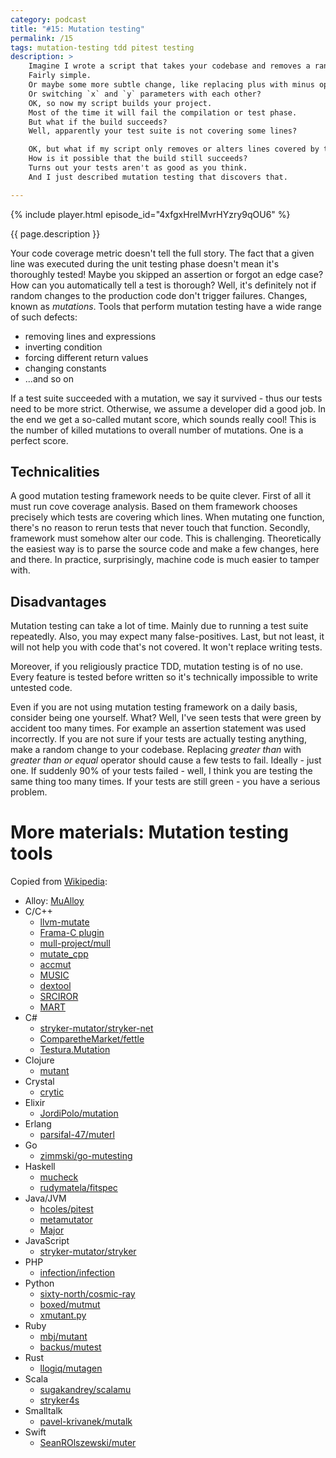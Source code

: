 ```yaml
---
category: podcast
title: "#15: Mutation testing"
permalink: /15
tags: mutation-testing tdd pitest testing
description: >
    Imagine I wrote a script that takes your codebase and removes a random line.
    Fairly simple.
    Or maybe some more subtle change, like replacing plus with minus operator?
    Or switching `x` and `y` parameters with each other?
    OK, so now my script builds your project.
    Most of the time it will fail the compilation or test phase.
    But what if the build succeeds?
    Well, apparently your test suite is not covering some lines?

    OK, but what if my script only removes or alters lines covered by tests?
    How is it possible that the build still succeeds?
    Turns out your tests aren't as good as you think.
    And I just described mutation testing that discovers that.

---
```


{% include player.html episode_id="4xfgxHrelMvrHYzry9qOU6" %}

{{ page.description }}

Your code coverage metric doesn't tell the full story.
The fact that a given line was executed during the unit testing phase doesn't mean it's thoroughly tested!
Maybe you skipped an assertion or forgot an edge case?
How can you automatically tell a test is thorough?
Well, it's definitely not if random changes to the production code don't trigger failures.
Changes, known as _mutations_.
Tools that perform mutation testing have a wide range of such defects:

* removing lines and expressions
* inverting condition
* forcing different return values
* changing constants
* ...and so on

If a test suite succeeded with a mutation, we say it survived - thus our tests need to be more strict.
Otherwise, we assume a developer did a good job.
In the end we get a so-called mutant score, which sounds really cool!
This is the number of killed mutations to overall number of mutations.
One is a perfect score.

## Technicalities

A good mutation testing framework needs to be quite clever.
First of all it must run cove coverage analysis.
Based on them framework chooses precisely which tests are covering which lines.
When mutating one function, there's no reason to rerun tests that never touch that function.
Secondly, framework must somehow alter our code.
This is challenging.
Theoretically the easiest way is to parse the source code and make a few changes, here and there.
In practice, surprisingly, machine code is much easier to tamper with.



## Disadvantages

Mutation testing can take a lot of time.
Mainly due to running a test suite repeatedly.
Also, you may expect many false-positives.
Last, but not least, it will not help you with code that's not covered.
It won't replace writing tests.

Moreover, if you religiously practice TDD, mutation testing is of no use.
Every feature is tested before written so it's technically impossible to write untested code.

Even if you are not using mutation testing framework on a daily basis, consider being one yourself.
What?
Well, I've seen tests that were green by accident too many times.
For example an assertion statement was used incorrectly.
If you are not sure if your tests are actually testing anything, make a random change to your codebase.
Replacing _greater than_ with _greater than or equal_ operator should cause a few tests to fail.
Ideally - just one.
If suddenly 90% of your tests failed - well, I think you are testing the same thing too many times.
If your tests are still green - you have a serious problem.


# More materials: Mutation testing tools

Copied from [Wikipedia]():

* Alloy: [MuAlloy](https://github.com/kaiyuanw/MuAlloy)
* C/C++
    * [llvm-mutate](https://eschulte.github.io/llvm-mutate/)
    * [Frama-C plugin](https://github.com/gpetiot/Frama-C-Mutation/)
    * [mull-project/mull](https://github.com/mull-project/mull)
    * [mutate_cpp](https://github.com/nlohmann/mutate_cpp)
    * [accmut](https://github.com/wangbo15/accmut)
    * [MUSIC](https://github.com/swtv-kaist/MUSIC)
    * [dextool](https://github.com/joakim-brannstrom/dextool)
    * [SRCIROR](https://github.com/TestingResearchIllinois/srciror)
    * [MART](https://github.com/thierry-tct/mart)
* C#
    * [stryker-mutator/stryker-net](https://github.com/stryker-mutator/stryker-net)
    * [ComparetheMarket/fettle](https://github.com/ComparetheMarket/fettle)
    * [Testura.Mutation](https://github.com/Testura/Testura.Mutation)
* Clojure
    * [mutant](https://github.com/jstepien/mutant)
* Crystal
    * [crytic](https://github.com/hanneskaeufler/crytic)
* Elixir
    * [JordiPolo/mutation](https://github.com/JordiPolo/mutation)
* Erlang
    * [parsifal-47/muterl](https://github.com/parsifal-47/muterl)
* Go
    * [zimmski/go-mutesting](https://github.com/zimmski/go-mutesting)
* Haskell
    * [mucheck](https://hackage.haskell.org/package/MuCheck)
    * [rudymatela/fitspec](https://github.com/rudymatela/fitspec)
* Java/JVM
    * [hcoles/pitest](https://github.com/hcoles/pitest)
    * [metamutator](https://github.com/SpoonLabs/metamutator)
    * [Major](http://mutation-testing.org)
* JavaScript
    * [stryker-mutator/stryker](https://github.com/stryker-mutator/stryker)
* PHP
    * [infection/infection](https://github.com/infection)
* Python
    * [sixty-north/cosmic-ray](https://github.com/sixty-north/cosmic-ray)
    * [boxed/mutmut](https://github.com/boxed/mutmut)
    * [xmutant.py](https://github.com/vrthra/xmutant.py)
* Ruby
    * [mbj/mutant](https://github.com/mbj/mutant)
    * [backus/mutest](https://github.com/backus/mutest)
* Rust
    * [llogiq/mutagen](https://github.com/llogiq/mutagen)
* Scala
    * [sugakandrey/scalamu](https://github.com/sugakandrey/scalamu)
    * [stryker4s](https://stryker-mutator.io/stryker4s/)
* Smalltalk
    * [pavel-krivanek/mutalk](https://github.com/pavel-krivanek/mutalk)
* Swift
    * [SeanROlszewski/muter](https://github.com/SeanROlszewski/muter)




